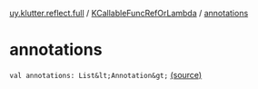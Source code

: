 [uy.klutter.reflect.full](../index.md) / [KCallableFuncRefOrLambda](index.md) / [annotations](.)


# annotations
`val annotations: List&lt;Annotation&gt;` [(source)](https://github.com/kohesive/klutter/blob/master/reflect-full-jdk6/src/main/kotlin/uy/klutter/reflect/full/KT-9005.kt#L30)


